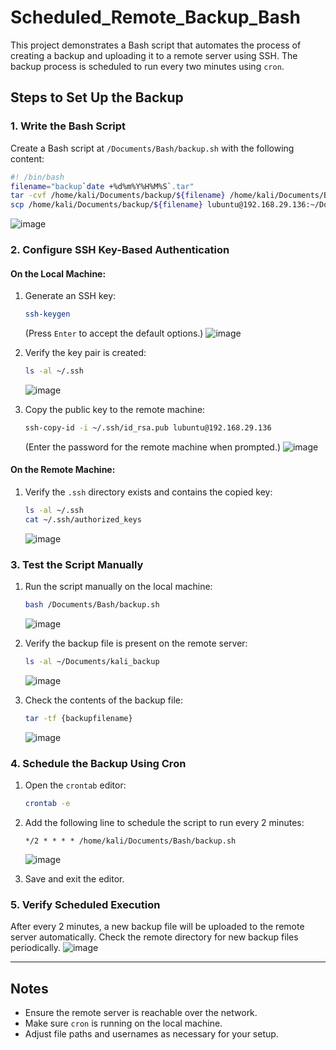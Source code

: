 # Scheduled_Remote_Backup_Bash

This project demonstrates a Bash script that automates the process of creating a backup and uploading it to a remote server using SSH. The backup process is scheduled to run every two minutes using `cron`.

## Steps to Set Up the Backup

### 1. Write the Bash Script
Create a Bash script at `/Documents/Bash/backup.sh` with the following content:

```bash
#! /bin/bash
filename="backup`date +%d%m%Y%H%M%S`.tar"
tar -cvf /home/kali/Documents/backup/${filename} /home/kali/Documents/Bash/
scp /home/kali/Documents/backup/${filename} lubuntu@192.168.29.136:~/Documents/kali_backup
```
![image](https://github.com/user-attachments/assets/8580b352-78bf-46a7-93b5-f7ed32a050b7)


### 2. Configure SSH Key-Based Authentication
#### On the Local Machine:
1. Generate an SSH key:
   ```bash
   ssh-keygen
   ```
   (Press `Enter` to accept the default options.)
   ![image](https://github.com/user-attachments/assets/36fa1d90-959b-4179-88f0-cec5560b6cd4)


3. Verify the key pair is created:
   ```bash
   ls -al ~/.ssh
   ```
   ![image](https://github.com/user-attachments/assets/2d7c07c2-861a-467e-aa90-755c9e7682ac)


4. Copy the public key to the remote machine:
   ```bash
   ssh-copy-id -i ~/.ssh/id_rsa.pub lubuntu@192.168.29.136
   ```
   (Enter the password for the remote machine when prompted.)
![image](https://github.com/user-attachments/assets/23a372f8-400c-45e0-87f1-13927f69e385)


#### On the Remote Machine:
1. Verify the `.ssh` directory exists and contains the copied key:
   ```bash
   ls -al ~/.ssh
   cat ~/.ssh/authorized_keys
   ```
   ![image](https://github.com/user-attachments/assets/8b09d54d-d687-4b2d-97cd-bd3da91c78d9)


### 3. Test the Script Manually
1. Run the script manually on the local machine:
   ```bash
   bash /Documents/Bash/backup.sh
   ```
   ![image](https://github.com/user-attachments/assets/89ca6437-a0ae-4ea9-bfe7-2320d5ce09ac)

2. Verify the backup file is present on the remote server:
   ```bash
   ls -al ~/Documents/kali_backup
   ```
   ![image](https://github.com/user-attachments/assets/2b7f748c-3767-4fcb-a1f9-4f03e59491e1)

3. Check the contents of the backup file:
   ```bash
   tar -tf {backupfilename}
   ```
   ![image](https://github.com/user-attachments/assets/8b40b4d5-46ba-4561-a2bc-0d7d54487398)


### 4. Schedule the Backup Using Cron
1. Open the `crontab` editor:
   ```bash
   crontab -e
   ```

2. Add the following line to schedule the script to run every 2 minutes:
   ```
   */2 * * * * /home/kali/Documents/Bash/backup.sh
   ```
   ![image](https://github.com/user-attachments/assets/ccdc7bc6-b2d2-403e-9375-c30d5209dc7d)


3. Save and exit the editor.

### 5. Verify Scheduled Execution
After every 2 minutes, a new backup file will be uploaded to the remote server automatically. Check the remote directory for new backup files periodically.
![image](https://github.com/user-attachments/assets/78d89d78-1a93-4672-983e-c5d6fd1cd453)




---

## Notes
- Ensure the remote server is reachable over the network.
- Make sure `cron` is running on the local machine.
- Adjust file paths and usernames as necessary for your setup.
